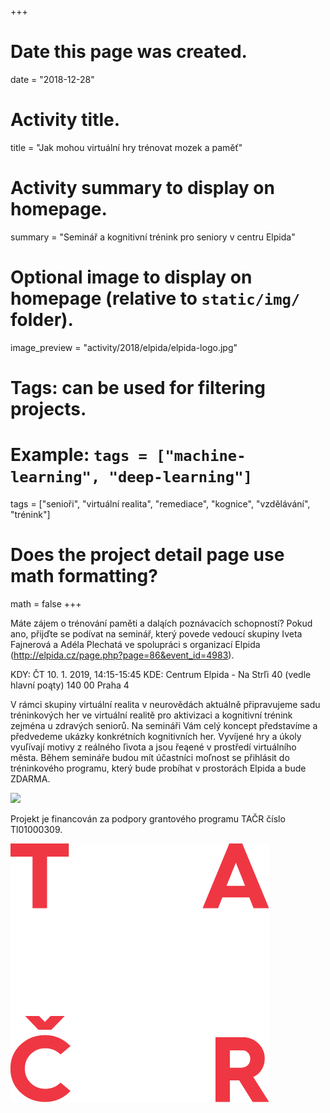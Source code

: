 +++
# Date this page was created.
date = "2018-12-28"

# Activity title.
title = "Jak mohou virtuální hry trénovat mozek a paměť"

# Activity summary to display on homepage.
summary = "Seminář a kognitivní trénink pro seniory v centru Elpida"

# Optional image to display on homepage (relative to `static/img/` folder).
image_preview = "activity/2018/elpida/elpida-logo.jpg"

# Tags: can be used for filtering projects.
# Example: `tags = ["machine-learning", "deep-learning"]`
tags = ["senioři", "virtuální realita", "remediace", "kognice", "vzdělávání", "trénink"]

# Does the project detail page use math formatting?
math = false
+++

Máte zájem o trénování paměti a daląích poznávacích schopností? Pokud ano, přijďte se podívat na seminář, který povede vedoucí skupiny Iveta Fajnerová a Adéla Plechatá ve spolupráci s organizací Elpida (http://elpida.cz/page.php?page=86&event_id=4983). 

KDY: ČT 10. 1. 2019, 14:15-15:45
KDE: Centrum Elpida - Na Strľi 40 (vedle hlavní poąty) 140 00 Praha 4

V rámci skupiny virtuální realita v neurovědách aktuálně připravujeme sadu tréninkových her ve virtuální realitě pro aktivizaci a kognitivní trénink zejména u zdravých seniorů. Na semináři Vám celý koncept představíme a předvedeme ukázky konkrétních kognitivních her. 
Vyvíjené hry a úkoly vyuľívají motivy z reálného ľivota a jsou řeąené v prostředí virtuálního města. Během semináře budou mít účastníci moľnost se přihlásit do tréninkového programu, který bude probíhat v prostorách Elpida a bude ZDARMA.

![](/img/activity/2018/elpida/brianshouse1.jpg)

Projekt je financován za podpory grantového programu TAČR číslo Tl01000309. 

![](/img/activity/2018/elpida/tacr-logo.png)